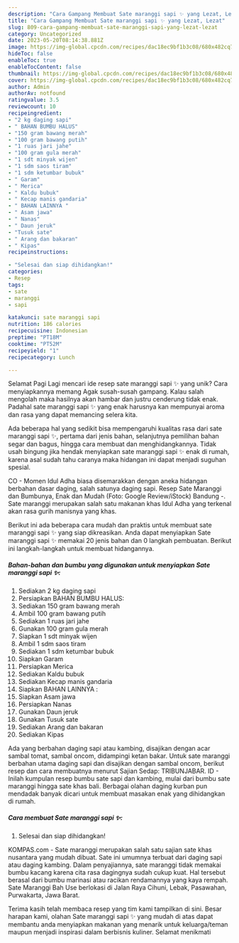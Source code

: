 ```yaml
---
description: "Cara Gampang Membuat Sate maranggi sapi ✨ yang Lezat, Lezat"
title: "Cara Gampang Membuat Sate maranggi sapi ✨ yang Lezat, Lezat"
slug: 809-cara-gampang-membuat-sate-maranggi-sapi-yang-lezat-lezat
category: Uncategorized
date: 2023-05-20T08:14:38.881Z
image: https://img-global.cpcdn.com/recipes/dac18ec9bf1b3c08/680x482cq70/sate-maranggi-sapi-foto-resep-utama.jpg
hideToc: false
enableToc: true
enableTocContent: false
thumbnail: https://img-global.cpcdn.com/recipes/dac18ec9bf1b3c08/680x482cq70/sate-maranggi-sapi-foto-resep-utama.jpg
cover: https://img-global.cpcdn.com/recipes/dac18ec9bf1b3c08/680x482cq70/sate-maranggi-sapi-foto-resep-utama.jpg
author: Admin
authorAv: notfound
ratingvalue: 3.5
reviewcount: 10
recipeingredient:
- "2 kg daging sapi"
- " BAHAN BUMBU HALUS"
- "150 gram bawang merah"
- "100 gram bawang putih"
- "1 ruas jari jahe"
- "100 gram gula merah"
- "1 sdt minyak wijen"
- "1 sdm saos tiram"
- "1 sdm ketumbar bubuk"
- " Garam"
- " Merica"
- " Kaldu bubuk"
- " Kecap manis gandaria"
- " BAHAN LAINNYA "
- " Asam jawa"
- " Nanas"
- " Daun jeruk"
- "Tusuk sate"
- " Arang dan bakaran"
- " Kipas"
recipeinstructions:

- "Selesai dan siap dihidangkan!"
categories:
- Resep
tags:
- sate
- maranggi
- sapi

katakunci: sate maranggi sapi 
nutrition: 186 calories
recipecuisine: Indonesian
preptime: "PT18M"
cooktime: "PT52M"
recipeyield: "1"
recipecategory: Lunch

---
```



Selamat Pagi Lagi mencari ide resep sate maranggi sapi ✨ yang unik? Cara menyiapkannya memang Agak susah-susah gampang. Kalau salah mengolah maka hasilnya akan hambar dan justru cenderung tidak enak. Padahal sate maranggi sapi ✨ yang enak harusnya kan mempunyai aroma dan rasa yang dapat memancing selera kita.


Ada beberapa hal yang sedikit bisa mempengaruhi kualitas rasa dari sate maranggi sapi ✨, pertama dari jenis bahan, selanjutnya pemilihan bahan segar dan bagus, hingga cara membuat dan menghidangkannya. Tidak usah bingung jika hendak menyiapkan sate maranggi sapi ✨ enak di rumah, karena asal sudah tahu caranya maka hidangan ini dapat menjadi suguhan spesial.

CO - Momen Idul Adha biasa disemarakkan dengan aneka hidangan berbahan dasar daging, salah satunya daging sapi. Resep Sate Maranggi dan Bumbunya, Enak dan Mudah (Foto: Google Review/iStock) Bandung -. Sate maranggi merupakan salah satu makanan khas Idul Adha yang terkenal akan rasa gurih manisnya yang khas.


Berikut ini ada beberapa cara mudah dan praktis untuk membuat sate maranggi sapi ✨ yang siap dikreasikan. Anda dapat menyiapkan Sate maranggi sapi ✨ memakai 20 jenis bahan dan 0 langkah pembuatan. Berikut ini langkah-langkah untuk membuat hidangannya.

<!--inarticleads1-->

##### Bahan-bahan dan bumbu yang digunakan untuk menyiapkan Sate maranggi sapi ✨:

1. Sediakan 2 kg daging sapi
1. Persiapkan  BAHAN BUMBU HALUS:
1. Sediakan 150 gram bawang merah
1. Ambil 100 gram bawang putih
1. Sediakan 1 ruas jari jahe
1. Gunakan 100 gram gula merah
1. Siapkan 1 sdt minyak wijen
1. Ambil 1 sdm saos tiram
1. Sediakan 1 sdm ketumbar bubuk
1. Siapkan  Garam
1. Persiapkan  Merica
1. Sediakan  Kaldu bubuk
1. Sediakan  Kecap manis gandaria
1. Siapkan  BAHAN LAINNYA :
1. Siapkan  Asam jawa
1. Persiapkan  Nanas
1. Gunakan  Daun jeruk
1. Gunakan Tusuk sate
1. Sediakan  Arang dan bakaran
1. Sediakan  Kipas


Ada yang berbahan daging sapi atau kambing, disajikan dengan acar sambal tomat, sambal oncom, didampingi ketan bakar. Untuk sate maranggi berbahan utama daging sapi dan disajikan dengan sambal oncom, berikut resep dan cara membuatnya menurut Sajian Sedap: TRIBUNJABAR. ID - Inilah kumpulan resep bumbu sate sapi dan kambing, mulai dari bumbu sate maranggi hingga sate khas bali. Berbagai olahan daging kurban pun mendadak banyak dicari untuk membuat masakan enak yang dihidangkan di rumah. 

<!--inarticleads2-->

##### Cara membuat Sate maranggi sapi ✨:


1. Selesai dan siap dihidangkan!

KOMPAS.com - Sate maranggi merupakan salah satu sajian sate khas nusantara yang mudah dibuat. Sate ini umumnya terbuat dari daging sapi atau daging kambing. Dalam penyajiannya, sate maranggi tidak memakai bumbu kacang karena cita rasa dagingnya sudah cukup kuat. Hal tersebut berasal dari bumbu marinasi atau racikan rendamannya yang kaya rempah. Sate Maranggi Bah Use berlokasi di Jalan Raya Cihuni, Lebak, Pasawahan, Purwakarta, Jawa Barat. 

Terima kasih telah membaca resep yang tim kami tampilkan di sini. Besar harapan kami, olahan Sate maranggi sapi ✨ yang mudah di atas dapat membantu anda menyiapkan makanan yang menarik untuk keluarga/teman maupun menjadi inspirasi dalam berbisnis kuliner. Selamat menikmati
